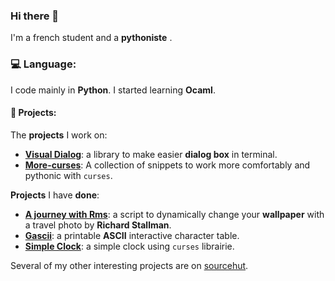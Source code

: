 ### Hi there 👋

I'm a french student and a **pythoniste** .

### :computer: Language:

I code mainly in **Python**. I started learning **Ocaml**.

#### :file_folder: Projects:

The **projects** I work on:
* [**Visual Dialog**](https://github.com/Tim-ats-d/Visual-dialog): a library to make easier **dialog box** in terminal.
* [**More-curses**](https://git.sr.ht/~tim-ats-d/more-curses): A collection of snippets to work more comfortably and pythonic with `curses`.

**Projects** I have **done**:
* [**A journey with Rms**](https://github.com/Tim-ats-d/A-journey-with-rms): a script to dynamically change your **wallpaper** with a travel photo by **Richard Stallman**.
* [**Gascii**](https://github.com/Tim-ats-d/Gascii): a printable **ASCII** interactive character table.
* [**Simple Clock**](https://github.com/Tim-ats-d/Simple-Clock): a simple clock using `curses` librairie.

Several of my other interesting projects are on [sourcehut](https://sr.ht/~tim-ats-d/).
